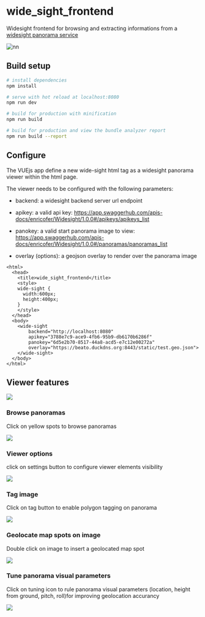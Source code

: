 # wide_sight_frontend

Widesight frontend for browsing and extracting informations from a [widesight panorama service](https://github.com/enricofer/wide_sight)

![nn](https://raw.githubusercontent.com/enricofer/wide_sight_frontend/docs/Peek_browse.gif)



## Build setup

```bash
# install dependencies
npm install

# serve with hot reload at localhost:8080
npm run dev

# build for production with minification
npm run build

# build for production and view the bundle analyzer report
npm run build --report
```

## Configure

The VUEjs app define a new wide-sight html tag as a widesight panorama viewer within the html page.

The viewer needs to be configured with the following parameters:

- backend: a widesight backend server url endpoint

- apikey: a valid api key: https://app.swaggerhub.com/apis-docs/enricofer/Widesight/1.0.0#/apikeys/apikeys_list

- panokey: a valid start panorama image to view: https://app.swaggerhub.com/apis-docs/enricofer/Widesight/1.0.0#/panoramas/panoramas_list

- overlay (options): a geojson overlay to render over the panorama image

```http
<html>
  <head>
    <title>wide_sight_frontend</title>
    <style>
    wide-sight {
      width:600px;
      height:400px;
    }
    </style>
  </head>
  <body>
    <wide-sight
        backend="http://localhost:8080"
        apikey="3788e7c9-ace9-4fb6-95b9-db6170b6286f"
        panokey="6d5e2b70-8517-44a8-acd5-e7c12e00272a"
        overlay="https://beato.duckdns.org:8443/static/test.geo.json">
    </wide-sight>
  </body>
</html>
```

## Viewer features

![](https://raw.githubusercontent.com/enricofer/wide_sight_frontend/docs/widesight_frontend_features.png)



### Browse panoramas

Click on yellow spots to browse panoramas

![](https://raw.githubusercontent.com/enricofer/wide_sight_frontend/docs/Peek_browse.gif)



### Viewer options

click on settings button to configure viewer elements visibility

![](https://raw.githubusercontent.com/enricofer/wide_sight_frontend/docs/Peek_settings.gif)



### Tag image

Click on tag button to enable polygon tagging on panorama

![](https://raw.githubusercontent.com/enricofer/wide_sight_frontend/docs/Peek_tag.gif)



### Geolocate map spots on image

Double click on image to insert a geolocated map spot

![](https://raw.githubusercontent.com/enricofer/wide_sight_frontend/docs/Peek_spot.gif)



### Tune panorama visual parameters

Click on tuning icon to rule panorama visual parameters (location, height from ground, pitch, roll)for improving geolocation accurancy

![](https://raw.githubusercontent.com/enricofer/wide_sight_frontend/docs/Peek_tune.gif)




